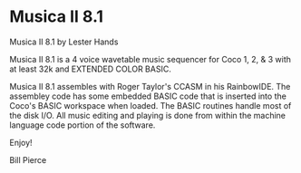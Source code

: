 # Musica II 8.1

Musica II 8.1 by Lester Hands

Musica II 8.1 is a 4 voice wavetable music sequencer for Coco 1, 2, & 3 with at least 32k and EXTENDED COLOR BASIC.

Musica II 8.1 assembles with Roger Taylor's CCASM in his RainbowIDE. The assembley code has some embedded BASIC code that is inserted into the Coco's BASIC workspace when loaded. The BASIC routines handle most of the disk I/O. All music editing and playing is done from within the machine language code portion of the software.

Enjoy!

Bill Pierce

